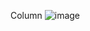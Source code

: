 Column
![image](https://github.com/z1503/column/assets/147237960/2fb99827-7234-476a-8b11-97540f581c4c)
